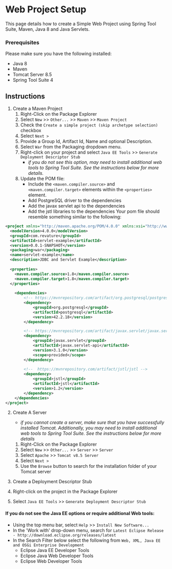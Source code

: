 # Web Project Setup

This page details how to create a Simple Web Project using Spring Tool Suite, Maven, Java 8 and Java Servlets.

### Prerequisites
Please make sure you have the following installed:
* Java 8
* Maven
* Tomcat Server 8.5
* Spring Tool Suite 4

## Instructions
1. Create a Maven Project
   1. Right-Click on the Package Explorer
   1. Select `New` >> `Other...` >> `Maven` >> `Maven Project`
   1. Check the `Create a simple project (skip archetype selection)` checkbox
   1. Select `Next >`
   1. Provide a Group Id, Artifact Id, Name and optional Description.
   1. Select `War` from the Packaging dropdown menu.
   1. Right-click on your project and select `Java EE Tools` >> `Generate Deployment Descriptor Stub`
      * _if you do not see this option, may need to install additional web tools to Spring Tool Suite. See the instructions below for more details._
   1. Update the POM file:
      * Include the `<maven.compiler.source>` and `<maven.compiler.target>` elements within the `<properties>` element.
      * Add PostgreSQL driver to the dependencies
      * Add the javax servlet api to the dependencies
      * Add the jstl libraries to the dependencies
      Your pom file should resemble something similar to the following:

```XML
<project xmlns="http://maven.apache.org/POM/4.0.0" xmlns:xsi="http://www.w3.org/2001/XMLSchema-instance" xsi:schemaLocation="http://maven.apache.org/POM/4.0.0 https://maven.apache.org/xsd/maven-4.0.0.xsd">
  <modelVersion>4.0.0</modelVersion>
  <groupId>com.revature</groupId>
  <artifactId>servlet-example</artifactId>
  <version>0.0.1-SNAPSHOT</version>
  <packaging>war</packaging>
  <name>servlet-example</name>
  <description>JDBC and Servlet Example</description>
  
  <properties>
  	<maven.compiler.source>1.8</maven.compiler.source>
  	<maven.compiler.target>1.8</maven.compiler.target>
  </properties>
  
	<dependencies>
		<!-- https://mvnrepository.com/artifact/org.postgresql/postgresql -->
		<dependency>
			<groupId>org.postgresql</groupId>
			<artifactId>postgresql</artifactId>
			<version>42.2.18</version>
		</dependency>

		<!-- https://mvnrepository.com/artifact/javax.servlet/javax.servlet-api -->
		<dependency>
			<groupId>javax.servlet</groupId>
			<artifactId>javax.servlet-api</artifactId>
			<version>3.1.0</version>
			<scope>provided</scope>
		</dependency>
		
		<!--  https://mvnrepository.com/artifact/jstl/jstl -->
		<dependency>
			<groupId>jstl</groupId>
			<artifactId>jstl</artifactId>
			<version>1.2</version>
		</dependency>
	</dependencies>
</project>
```
2. Create A Server
   * _if you cannot create a server, make sure that you have successfully installed Tomcat. Additionally, you may need to install additional web tools to Spring Tool Suite. See the instructions below for more details_
   1. Right-Click on the Package Explorer
   1. Select `New` >> `Other...` >> `Server` >> `Server`
   1. Select `Apache` >> `Tomcat v8.5 Server`
   1. Select `Next >`
   1. Use the `Browse` button to search for the installation folder of your Tomcat server

3. Create a Deployment Descriptor Stub
  1. Right-click on the project in the Package Explorer
  1. Select `Java EE Tools` >> `Generate Deployment Descriptor Stub`

#### If you do not see the Java EE options or require additional Web tools:
* Using the top menu bar, select `Help` >> `Install New Software...`
* In the 'Work with' drop-down menu, search for `Latest Eclipse Release - http://download.eclipse.org/releases/latest`
* In the Search Filter below select the following from `Web, XML, Java EE and OSGi Enterprise Development`
   * Eclipse Java EE Developer Tools
   * Eclipse Java Web Developer Tools
   * Eclipse Web Developer Tools